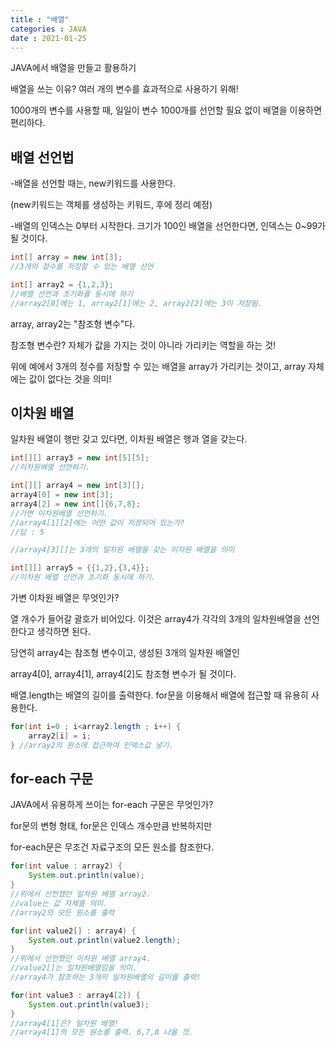 ```yaml
---
title : "배열"
categories : JAVA
date : 2021-01-25
---
```




JAVA에서 배열을 만들고 활용하기

배열을 쓰는 이유? 여러 개의 변수를 효과적으로 사용하기 위해!

1000개의 변수를 사용할 때, 일일이 변수 1000개를 선언할 필요 없이 배열을 이용하면 편리하다.



## 배열 선언법

-배열을 선언할 때는, new키워드를 사용한다.

(new키워드는 객체를 생성하는 키워드, 후에 정리 예정)

-배열의 인덱스는 0부터 시작한다. 크기가 100인 배열을 선언한다면, 인덱스는 0~99가 될 것이다.

```java
int[] array = new int[3];
//3개의 정수를 저장할 수 있는 배열 선언

int[] array2 = {1,2,3};
//배열 선언과 초기화를 동시에 하기
//array2[0]에는 1, array2[1]에는 2, array2[2]에는 3이 저장됨.
```

array, array2는 "참조형 변수"다.

참조형 변수란?  자체가 값을 가지는 것이 아니라 가리키는 역할을 하는 것!

위에 예에서 3개의 정수를 저장할 수 있는 배열을 array가 가리키는 것이고, array 자체에는 값이 없다는 것을 의미!



## 이차원 배열

일차원 배열이 행만 갖고 있다면, 이차원 배열은 행과 열을 갖는다.

```java
int[][] array3 = new int[5][5];
//이차원배열 선언하기.

int[][] array4 = new int[3][];
array4[0] = new int[3];
array4[2] = new int[]{6,7,8};
//가변 이차원배열 선언하기.
//array4[1][2]에는 어떤 값이 저장되어 있는가?
//답 : 5

//array4[3][]는 3개의 일차원 배열을 갖는 이차원 배열을 의미

int[][] array5 = {{1,2},{3,4}};
//이차원 배열 선언과 초기화 동시에 하기.
```

가변 이차원 배열은 무엇인가?

열 개수가 들어갈 괄호가 비어있다. 이것은 array4가 각각의 3개의 일차원배열을 선언한다고 생각하면 된다.

당연히 array4는 참조형 변수이고, 생성된 3개의 일차원 배열인

array4[0], array4[1], array4[2]도 참조형 변수가 될 것이다.



배열.length는 배열의 길이를 출력한다. for문을 이용해서 배열에 접근할 때 유용히 사용한다.

```java
for(int i=0 ; i<array2.length ; i++) {
    array2[i] = i;
} //array2의 원소에 접근하여 인덱스값 넣기.
```





## for-each 구문

JAVA에서 유용하게 쓰이는 for-each 구문은 무엇인가?

for문의 변형 형태, for문은 인덱스 개수만큼 반복하지만

for-each문은 무조건 자료구조의 모든 원소를 참조한다.

```java
for(int value : array2) {
    System.out.println(value);
} 
//위에서 선언했던 일차원 배열 array2.
//value는 값 자체를 의미.
//array2의 모든 원소를 출력

for(int value2[] : array4) {
    System.out.println(value2.length);
}
//위에서 선언했던 이차원 배열 array4.
//value2[]는 일차원배열임을 의미.
//array4가 참조하는 3개의 일차원배열의 길이를 출력!

for(int value3 : array4[2]) {
    System.out.println(value3);
}
//array4[1]은? 일차원 배열!
//array4[1]의 모든 원소를 출력. 6,7,8 나올 것.
```
